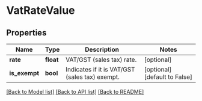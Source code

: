# VatRateValue

## Properties
Name | Type | Description | Notes
------------ | ------------- | ------------- | -------------
**rate** | **float** | VAT/GST (sales tax) rate. | [optional] 
**is_exempt** | **bool** | Indicates if it is VAT/GST (sales tax) exempt. | [optional] [default to False]

[[Back to Model list]](../README.md#documentation-for-models) [[Back to API list]](../README.md#documentation-for-api-endpoints) [[Back to README]](../README.md)

